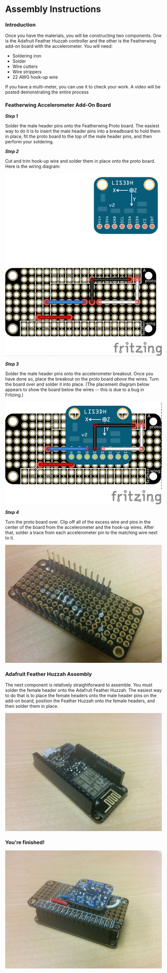 # Assembly Instructions

### Introduction

Once you have the materials, you will be constructing two components. One is the Adafruit Feather Huzzah controller and the other is the Featherwing add-on board with the accelerometer. You will need:

- Soldering iron
- Solder
- Wire cutters
- Wire strippers
- 22 AWG hook-up wire

If you have a multi-meter, you can use it to check your work. A video will be posted demonstrating the entire process

### Featherwing Accelerometer Add-On Board

__*Step 1*__

Solder the male header pins onto the Featherwing Proto board. The easiest way to do it is to insert the male header pins into a breadboard to hold them in place, fit the proto board to the top of the male header pins, and then perform your soldering. 

__*Step 2*__

Cut and trim hook-up wire and solder them in place onto the proto board. Here is the wiring diagram:

![Step 2](./images/build_step2.png)

__*Step 3*__

Solder the male header pins onto the accelerometer breakout. Once you have done so, place the breakout on the proto board *above* the wires. Turn the board over and solder it into place. (The placement diagram below appears to show the board below the wires -- this is due to a bug in Fritzing.)

![Step 3](./images/build_step3.png)

__*Step 4*__

Turn the proto board over. Clip off all of the excess wire and pins in the center of the board from the accelerometer and the hook-up wires. After that, solder a trace from each accelerometer pin to the matching wire next to it.

![Step 4](./images/build_step4.jpg)

### Adafruit Feather Huzzah Assembly

The next component is relatively straightforward to assemble. You must solder the female header onto the Adafruit Feather Huzzah. The easiest way to do that is to place the female headers onto the male header pins on the add-on board, position the Feather Huzzah onto the female headers, and then solder them in place.

![Step 5](./images/build_step5.jpg)

### You're finished!

![Finished](./images/build_finished.jpg)
